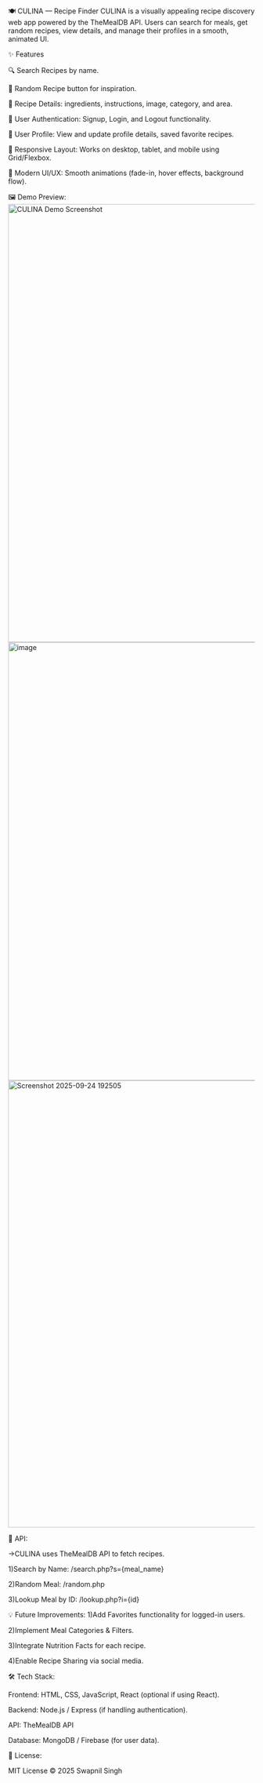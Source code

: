 🍽️ CULINA — Recipe Finder
CULINA is a visually appealing recipe discovery web app powered by the TheMealDB API.
Users can search for meals, get random recipes, view details, and manage their profiles in a smooth, animated UI.

✨ Features

🔍 Search Recipes by name.

🎲 Random Recipe button for inspiration.

📖 Recipe Details: ingredients, instructions, image, category, and area.

👤 User Authentication: Signup, Login, and Logout functionality.

📝 User Profile: View and update profile details, saved favorite recipes.

📱 Responsive Layout: Works on desktop, tablet, and mobile using Grid/Flexbox.

🎨 Modern UI/UX: Smooth animations (fade-in, hover effects, background flow).

🖼️ Demo Preview:
<img width="1919" height="893" alt="CULINA Demo Screenshot" src="https://github.com/user-attachments/assets/efb1c6fd-e78f-4d0c-8580-a0a936ebeb66" />
<img width="1913" height="893" alt="image" src="https://github.com/user-attachments/assets/486f314b-83ab-4c06-bbdd-050b0da4c3b5" />
<img width="1906" height="911" alt="Screenshot 2025-09-24 192505" src="https://github.com/user-attachments/assets/9e26d71b-64e6-4936-9101-b36e73b35c36" />



🔗 API:

->CULINA uses TheMealDB API to fetch recipes.

1)Search by Name: /search.php?s={meal_name}

2)Random Meal: /random.php

3)Lookup Meal by ID: /lookup.php?i={id}

💡 Future Improvements:
1)Add Favorites functionality for logged-in users.

2)Implement Meal Categories & Filters.

3)Integrate Nutrition Facts for each recipe.

4)Enable Recipe Sharing via social media.

🛠️ Tech Stack:

Frontend: HTML, CSS, JavaScript, React (optional if using React).

Backend: Node.js / Express (if handling authentication).

API: TheMealDB API

Database: MongoDB / Firebase (for user data).

📄 License:

MIT License © 2025 Swapnil Singh


